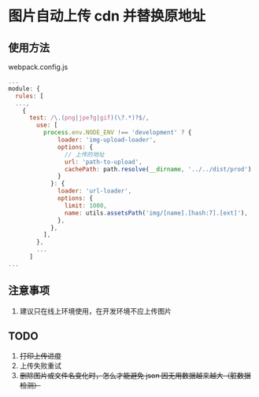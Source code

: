 # 图片自动上传 cdn 并替换原地址

## 使用方法

webpack.config.js

```javascript
...
module: {
  rules: [
  ...,
    {
      test: /\.(png|jpe?g|gif)(\?.*)?$/,
        use: [
          process.env.NODE_ENV !== 'development' ? {
              loader: 'img-upload-loader',
              options: {
                // 上传的地址
                url: 'path-to-upload',
                cachePath: path.resolve(__dirname, '../../dist/prod')
              }
            }: {
              loader: 'url-loader',
              options: {
                limit: 1000,
                name: utils.assetsPath('img/[name].[hash:7].[ext]'),
              },
            },
          ],
        },
        ...
      ]
...
```

## 注意事项

1. 建议只在线上环境使用，在开发环境不应上传图片

## TODO

1. ~~打印上传进度~~
2. 上传失败重试
3. ~~删除图片或文件名变化时，怎么才能避免 json 因无用数据越来越大（脏数据检测）~~
